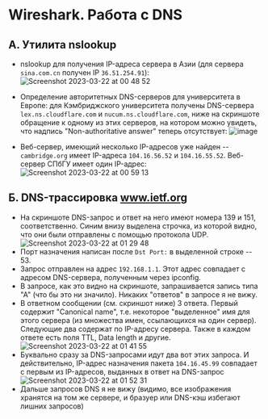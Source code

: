 # Wireshark. Работа с DNS

## А. Утилита nslookup

* nslookup для получения IP-адреса сервера в Азии (для сервера `sina.com.cn` получен IP `36.51.254.91`):
![Screenshot 2023-03-22 at 00 48 52](https://user-images.githubusercontent.com/65076429/226749073-e954838e-c968-427d-bdfd-3493aac7bb2a.png)

* Определение авторитетных DNS-серверов для университета в Европе: для Кэмбриджского университета получены DNS-сервера `lex.ns.cloudflare.com` и `nucum.ns.cloudflare.com`,
ниже на скриншоте обращение к одному из этих серверов, на котором можно увидеть, что надпись "Non-authoritative answer" теперь отсутствует:
![image](https://user-images.githubusercontent.com/65076429/226750592-1140859e-4ba2-4283-a968-38702d6962ca.png)

* Веб-сервер, имеющий несколько IP-адресов уже найден -- `cambridge.org` имеет IP-адреса `104.16.56.52` и `104.16.55.52`. Веб-сервер СПбГУ имеет один IP-адрес:  
![Screenshot 2023-03-22 at 00 59 13](https://user-images.githubusercontent.com/65076429/226751090-6641b82f-476b-4cbe-a628-939cb3748773.png)

## Б. DNS-трассировка www.ietf.org

* На скриншоте DNS-запрос и ответ на него имеют номера 139 и 151, соответственно. Синим внизу выделена строчка, из которой видно, что они были отправлены с помощью протокола UDP.
![Screenshot 2023-03-22 at 01 29 48](https://user-images.githubusercontent.com/65076429/226756288-561a134b-f4b8-4d43-b70f-46558c0ae23e.png)
* Порт назначения написан после `Dst Port:` в выделенной строке -- 53.
* Запрос отправлен на адрес `192.168.1.1`. Этот адрес совпадает с адресом DNS-сервера, полученным через ipconfig.
* В запросе, как это видно на скриншоте, запрашивается запись типа "А" (что бы это ни значило). Никаких "ответов" в запросе я не вижу.
* В ответном сообщении (см. скриншот ниже) 3 ответа. Первый содержит "Canonical name", т.е. некоторое "выделенное" имя для этого сервера (из множества имен, ссылающихся на один сервер).
Следующие два содержат по IP-адресу сервера. Также в каждом ответе есть поля TTL, Data length и другие.
![Screenshot 2023-03-22 at 01 41 55](https://user-images.githubusercontent.com/65076429/226757989-7e295b22-7e2f-40de-82c8-543833691f8b.png)
* Буквально сразу за DNS-запросами идут два вот этих запроса. И действительно, IP-адрес назначения пакета `104.16.45.99` совпадает с первым из IP-адресов, выданных в ответ на DNS-запрос
![Screenshot 2023-03-22 at 01 52 31](https://user-images.githubusercontent.com/65076429/226759533-d85bdf65-2612-44fb-8cab-13b0661d5816.png)
* Дальше запросов DNS я не вижу (видимо, все изображения хранятся на том же сервере, и бразуер или DNS-кэш избегают лишних запросов)
